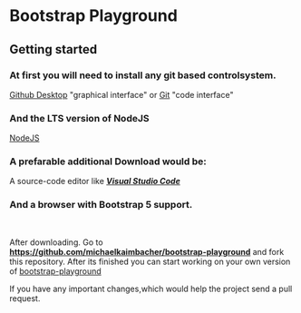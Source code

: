 # Bootstrap Playground

## Getting started

### At first you will need to install any git based controlsystem.

[Github Desktop](https://desktop.github.com/) "graphical interface" 
or 
[Git](https://git-scm.com/downloads) "code  interface"<br>
### And the LTS version of NodeJS
[NodeJS](https://nodejs.org/en)

### A prefarable additional Download would be:

A source-code editor like  [***Visual Studio Code*** ](https://code.visualstudio.com/) 
### And a browser with Bootstrap 5 support.
<br>

After downloading. Go to **https://github.com/michaelkaimbacher/bootstrap-playground** and fork this repository.
After its finished you can start working on your own version of [bootstrap-playground](https://github.com/michaelkaimbacher/bootstrap-playground)

 If you have any important changes,which would help the project send a pull request.


